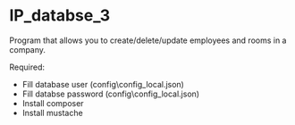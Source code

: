 # IP_databse_3

Program that allows you to create/delete/update employees and rooms in a company. 

Required:
* Fill database user (config\config_local.json)
* Fill databse password (config\config_local.json)
* Install composer
* Install mustache
